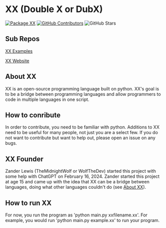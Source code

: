 # XX (Double X or DubX)

[![Package XX](https://github.com/XX-Development/XX/actions/workflows/package-xx.yml/badge.svg?branch=master)](https://github.com/XX-Development/XX/actions/workflows/package-xx.yml)
[![GitHub Contributors](https://img.shields.io/github/contributors/XX-Development/XX?label=Contributors)](https://github.com/XX-Development/XX/graphs/contributors)
![GitHub Stars](https://img.shields.io/github/stars/XX-Development/XX?label=Stars)

## Sub Repos
[XX Examples](https://github.com/WolfTheDeveloper/XX-Examples)

[XX Website](https://github.com/WolfTheDeveloper/XXWebsite)

## About XX

XX is an open-source programming language built on python. XX's goal is to be a bridge between programming languages and allow programmers to code in multiple languages in one script.

## How to conribute

In order to contribute, you need to be familiar with python. Additions to XX need to be useful for many people, not just you are a select few. If you do not want to contribute but want to help out, please open an issue on any bugs.

## XX Founder

Zander Lewis (TheMidnightWolf or WolfTheDev) started this project with some help with ChatGPT on February 16, 2024. Zander started this project at age 15 and came up with the idea that XX can be a bridge between languages, doing what other languages couldn't do (see [About XX](https://github.com/WolfTheDeveloper/XX#about-xx)).

## How to run XX

For now, you run the program as 'python main.py xxfilename.xx'. For example, you would run 'python main.py example.xx' to run your program.

